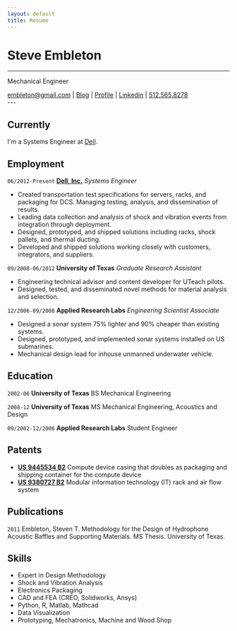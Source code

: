 ```yaml
---
layout: default
title: Resume
---
```

# Steve Embleton
---
Mechanical Engineer

<div id="webaddress">
<a href="mailto:embleton@gmail.com">embleton@gmail.com</a>
|
<i class="fa fa-github"></i> <a href="http://stembl.github.io">Blog</a>
|
<i class="fa fa-user-circle"></i> <a href="http://steve.embletonblog.com">Profile</a>
|
<i class="fa fa-linkedin-square"></i> <a href="http://www.linkedin.com/pub/steve-embleton/1b/287/591/">Linkedin</a>
|
<i class="fa fa-phone-square"></i> <a href="tel:1-512-525-8278">512.565.8278</a>
</div>
---

## Currently

I'm a Systems Engineer at [Dell](http://www.dell.com/about).

## Employment

`06/2012-Present`
__[Dell, Inc.](http://www.dell.com/about)__
*Systems Engineer*

* Created transportation test specifications for servers, racks, and packaging for DCS. Managing testing, analysis, and dissemination of results.
* Leading data collection and analysis of shock and vibration events from integration through deployment.
* Designed, prototyped, and shipped solutions including racks, shock pallets, and thermal ducting.
* Developed and shipped solutions working closely with customers, integrators, and suppliers.

`09/2008-06/2012`
__University of Texas__
*Graduate Research Assistant*

* Engineering technical advisor and content developer for UTeach pilots.
* Designed, tested, and disseminated novel methods for material analysis and selection.

`12/2006-09/2008`
__Applied Research Labs__
*Engineering Scientist Associate*

* Designed a sonar system 75% lighter and 90% cheaper than existing systems.
* Designed, prototyped, and implemented sonar systems installed on US submarines.
* Mechanical design lead for inhouse unmanned underwater vehicle.


## Education

`2002-06`
__University of Texas__ BS Mechanical Engineering

`2008-12`
__University of Texas__ MS Mechanical Engineering, Acoustics and Design

`09/2002-12/2006`
__Applied Research Labs__ Student Engineer

## Patents

* __[US 9445534 B2](https://www.google.com/patents/US9445534)__
Compute device casing that doubles as packaging and shipping container for the compute device
* __[US 9380727 B2](https://www.google.com/patents/US9380727)__
Modular information technology (IT) rack and air flow system

## Publications

<!-- ### Dissertation -->

`2011`
Embleton, Steven T. Methodology for the Design of Hydrophone Acoustic Baffles and Supporting Materials. MS Thesis. University of Texas.

## Skills

* Expert in Design Methodology
* Shock and Vibration Analysis
* Electronics Packaging
* CAD and FEA (CREO, Solidworks, Ansys)
* Python, R, Matlab, Mathcad
* Data Visualization
* Prototyping, Mechatronics, Machine and Wood Shop

<!-- ### Footer

Last updated: 12/09/2016 -->

